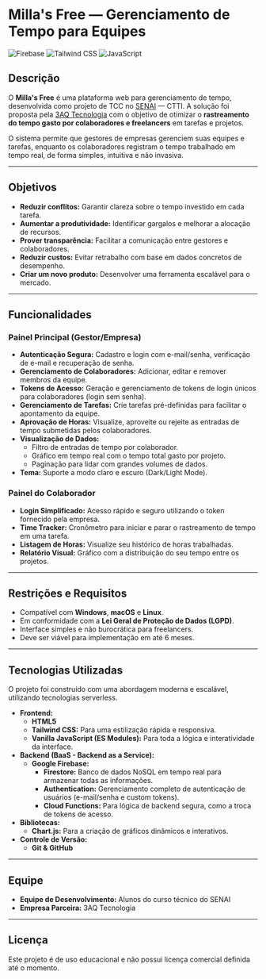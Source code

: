 # Milla's Free — Gerenciamento de Tempo para Equipes

![Firebase](https://img.shields.io/badge/Built%20with-Firebase-orange.svg)
![Tailwind CSS](https://img.shields.io/badge/Styled%20with-TailwindCSS-38B2AC.svg)
![JavaScript](https://img.shields.io/badge/JavaScript-ES6%2B-F7DF1E.svg)

## Descrição

O **Milla's Free** é uma plataforma web para gerenciamento de tempo, desenvolvida como projeto de TCC no [SENAI](https://www.fiemg.com.br/senai/) — CTTI. A solução foi proposta pela [3AQ Tecnologia](https://plataforma.gpinovacao.senai.br/plataforma/demandas-da-industria/interna/11183) com o objetivo de otimizar o **rastreamento do tempo gasto por colaboradores e freelancers** em tarefas e projetos.

O sistema permite que gestores de empresas gerenciem suas equipes e tarefas, enquanto os colaboradores registram o tempo trabalhado em tempo real, de forma simples, intuitiva e não invasiva.

---

## Objetivos

- **Reduzir conflitos:** Garantir clareza sobre o tempo investido em cada tarefa.
- **Aumentar a produtividade:** Identificar gargalos e melhorar a alocação de recursos.
- **Prover transparência:** Facilitar a comunicação entre gestores e colaboradores.
- **Reduzir custos:** Evitar retrabalho com base em dados concretos de desempenho.
- **Criar um novo produto:** Desenvolver uma ferramenta escalável para o mercado.

---

## Funcionalidades

### Painel Principal (Gestor/Empresa)
- **Autenticação Segura:** Cadastro e login com e-mail/senha, verificação de e-mail e recuperação de senha.
- **Gerenciamento de Colaboradores:** Adicionar, editar e remover membros da equipe.
- **Tokens de Acesso:** Geração e gerenciamento de tokens de login únicos para colaboradores (login sem senha).
- **Gerenciamento de Tarefas:** Crie tarefas pré-definidas para facilitar o apontamento da equipe.
- **Aprovação de Horas:** Visualize, aproveite ou rejeite as entradas de tempo submetidas pelos colaboradores.
- **Visualização de Dados:**
    - Filtro de entradas de tempo por colaborador.
    - Gráfico em tempo real com o tempo total gasto por projeto.
    - Paginação para lidar com grandes volumes de dados.
- **Tema:** Suporte a modo claro e escuro (Dark/Light Mode).

### Painel do Colaborador
- **Login Simplificado:** Acesso rápido e seguro utilizando o token fornecido pela empresa.
- **Time Tracker:** Cronômetro para iniciar e parar o rastreamento de tempo em uma tarefa.
- **Listagem de Horas:** Visualize seu histórico de horas trabalhadas.
- **Relatório Visual:** Gráfico com a distribuição do seu tempo entre os projetos.

---

## Restrições e Requisitos

- Compatível com **Windows**, **macOS** e **Linux**.
- Em conformidade com a **Lei Geral de Proteção de Dados (LGPD)**.
- Interface simples e não burocrática para freelancers.
- Deve ser viável para implementação em até 6 meses.

---

##  Tecnologias Utilizadas

O projeto foi construído com uma abordagem moderna e escalável, utilizando tecnologias serverless.

- **Frontend:**
    - **HTML5**
    - **Tailwind CSS:** Para uma estilização rápida e responsiva.
    - **Vanilla JavaScript (ES Modules):** Para toda a lógica e interatividade da interface.
- **Backend (BaaS - Backend as a Service):**
    - **Google Firebase:**
        - **Firestore:** Banco de dados NoSQL em tempo real para armazenar todas as informações.
        - **Authentication:** Gerenciamento completo de autenticação de usuários (e-mail/senha e custom tokens).
        - **Cloud Functions:** Para lógica de backend segura, como a troca de tokens de acesso.
- **Bibliotecas:**
    - **Chart.js:** Para a criação de gráficos dinâmicos e interativos.
- **Controle de Versão:**
    - **Git & GitHub**

---

## Equipe

- **Equipe de Desenvolvimento:** Alunos do curso técnico do SENAI  
- **Empresa Parceira:** 3AQ Tecnologia

---

## Licença

Este projeto é de uso educacional e não possui licença comercial definida até o momento.
